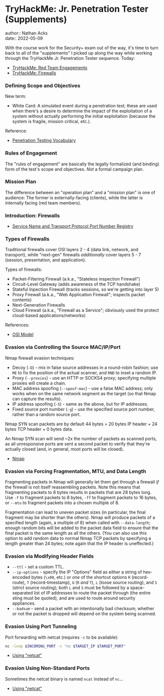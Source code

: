 # TryHackMe: Jr. Penetration Tester (Supplements)

author:: Nathan Acks  
date:: 2022-05-09

With the course work for the Security+ exam out of the way, it's time to turn back to all of the "supplements" I picked up along the way while working through the TryHackMe Jr. Penetration Tester sequence. Today:

* [TryHackMe: Red Team Engagements](https://tryhackme.com/room/redteamengagements)
* [TryHackMe: Firewalls](https://tryhackme.com/room/redteamfirewalls)

### Defining Scope and Objectives

New term:

* White Card: A simulated event during a penetration test; these are used when there's a desire to determine the impact of the exploitation of a system without actually performing the initial exploitation (because the system is fragile, mission critical, etc.).

Reference:

* [Penetration Testing Vocabulary](https://security.stackexchange.com/a/114788)

### Rules of Engagement

The "rules of engagement" are basically the legally formalized (and binding) form of the test's scope and objectives. *Not* a formal campaign plan.

### Mission Plan

The difference between an "operation plan" and a "mission plan" is one of audience: The former is externally-facing (clients), while the latter is internally facing (red team members).

### Introduction: Firewalls

* [Service Name and Transport Protocol Port Number Registry](https://www.iana.org/assignments/service-names-port-numbers/service-names-port-numbers.xhtml)

### Types of Firewalls

Traditional firewalls cover OSI layers 2 - 4 (data link, network, and transport), while "next-gen" firewalls *additionally* cover layers 5 - 7 (session, presentation, and application).

Types of firewalls:

* Packet-Filtering Firewall (a.k.a., "Stateless inspection Firewall")
* Circuit-Level Gateway (adds awareness of the TCP handshake)
* Stateful Inpection Firewall (tracks sessions, so we're getting into layer 5)
* Proxy Firewall (a.k.a., "Web Application Firewall"; inspects packet contents)
* Next-Generation Firewalls
* Cloud Firewall (a.k.a., "Firewall as a Service"; obviously used the protect cloud-based applications/networks)

References:

* [OSI Model](../notes/osi-model.md)

### Evasion via Controlling the Source MAC/IP/Port

Nmap firewall evasion techniques:

* Decoy (`-D`) - mix in false source addresses in a round-robin fashion; use `ME` to fix the position of the actual scanner, and `RND` to inset a random IP.
* Proxy (`--proxies`) - use an HTTP or SOCKS4 proxy; specifying multiple proxies will create a chain.
* MAC address spoofing (`--spoof-mac`) - use a false MAC address; only works when on the same network segment as the target (so that Nmap can capture the results).
* IP address spoofing (`-S`) - same as the above, but for IP addresses.
* Fixed source port number (`-g`) - use the specified source port number, rather than a random source port.

Nmap SYN scan packets are by default 44 bytes = 20 bytes IP header + 24 bytes TCP header + 0 bytes data.

An Nmap SYN scan will send ~2x the number of packets as scanned ports, as all unresponsive ports are sent a second packet to verify that they're actually closed (and, in general, most ports will be closed).

* [Nmap](../notes/nmap.md)

### Evasion via Forcing Fragmentation, MTU, and Data Length

Fragmenting packets in Nmap will generally let them get through a firewall *if* the firewall is not itself reassembling packets. Note this means that fragmenting packets to 8 bytes results in packets that are 28 bytes long. Use `-f` to fragment packets to 8 bytes, `-ff` to fragment packets to 16 bytes, or `--mtu` to fragment packets into a chosen multiple of 8.

Fragmentation can lead to uneven packet sizes (in particular, the final fragment may be shorter than the others). Nmap will produce packets of a specified length (again, a multiple of 8) when called with `--data-length`; enough random bits will be added to the packet data field to ensure that the final packet is the same length as all the others. (You can also use this option to add random data to normal Nmap TCP packets by specifying a length greater than 24 bytes; note again that the IP header is uneffected.)

### Evasion via Modifying Header Fields

* `--ttl` - set a custom TTL.
* `--ip-options` - specify the IP "Options" field as either a string of hex-encoded bytes (`\x00`, etc.) or *one* of the shortcut options `R` (record-route), `T` (record-timestamp), `U` (`R` *and* `T`), `L` (loose source routing), and `S` (strict source routing); both `L` and `S` must be followed by a space-separated list of IP addresses to route the packet through (the entire sting must be quoted), and are used to route around security appliances.
* `--badsum` - send a packet with an intentionally bad checksum; whether or not the packet is dropped will depend on the system being scanned.

### Evasion Using Port Tunneling

Port forwarding with netcat (requires `-c` to be available):

```bash
nc -lvnp $INCOMING_PORT -c "nc $TARGET_IP $TARGET_PORT"
```

* [Using "netcat"](../notes/netcat.md)

### Evasion Using Non-Standard Ports

Sometimes the netcat binary is named `ncat` instead of `nc`...

* [Using "netcat"](../notes/netcat.md)
